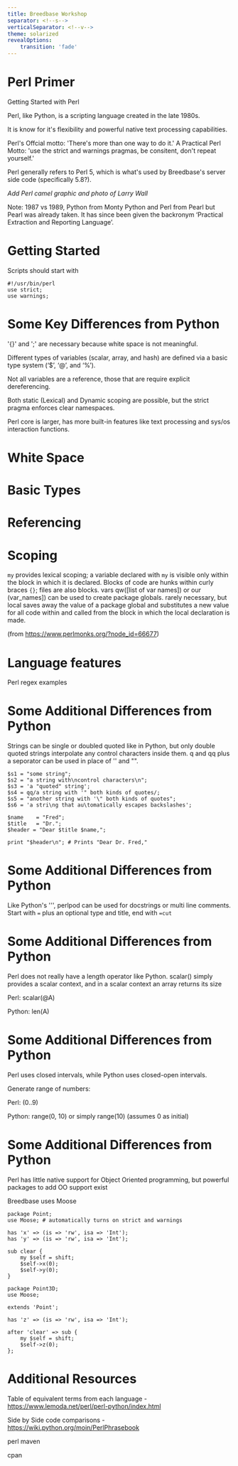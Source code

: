 ```yaml
---
title: Breedbase Workshop
separator: <!--s-->
verticalSeparator: <!--v-->
theme: solarized
revealOptions:
    transition: 'fade'
---
```

# Perl Primer

Getting Started with Perl

Perl, like Python, is a scripting language created in the late 1980s.

It is know for it's flexibility and powerful native text processing capabilities.

Perl's Offcial motto: 'There's more than one way to do it.'
A Practical Perl Motto: 'use the strict and warnings pragmas, be consitent, don't repeat yourself.'

Perl generally refers to Perl 5, which is what's used by Breedbase's server side code (specifically 5.8?).

*Add Perl camel graphic and photo of Larry Wall*

Note: 1987 vs 1989, Python from Monty Python and Perl from Pearl but Pearl was already taken. It has since been given the backronym ‘Practical Extraction and Reporting Language’.

<!--s-->

# Getting Started

Scripts should start with

```
#!/usr/bin/perl
use strict;
use warnings;
```

<!--s-->

# Some Key Differences from Python

'{}' and ';' are necessary because white space is not meaningful.

Different types of variables (scalar, array, and hash) are defined via a basic type system (‘$’, ‘@’, and ‘%’).

Not all variables are a reference, those that are require explicit dereferencing.

Both static (Lexical) and Dynamic scoping are possible, but the strict pragma enforces clear namespaces.

Perl core is larger, has more built-in features like text processing and sys/os interaction functions.

<!--s-->

# White Space



<!--s-->

# Basic Types



<!--s-->

# Referencing



<!--s-->

# Scoping

`my` provides lexical scoping; a variable declared with `my` is visible only within the block in which it is declared.
Blocks of code are hunks within curly braces `{}`; files are also blocks.
vars qw([list of var names]) or our (var_names]) can be used to create package globals.
rarely necessary, but local saves away the value of a package global and substitutes a new value for all code within and called from the block in which the local declaration is made.

(from https://www.perlmonks.org/?node_id=66677)

<!--s-->

# Language features

Perl regex examples

<!--s-->

# Some Additional Differences from Python

Strings can be single or doubled quoted like in Python, but only double quoted strings interpolate any control characters inside them. q and qq plus a seporator can be used in place of '' and "".

```
$s1 = "some string";
$s2 = "a string with\ncontrol characters\n";
$s3 = 'a "quoted" string';
$s4 = qq/a string with '" both kinds of quotes/;
$s5 = "another string with '\" both kinds of quotes";
$s6 = 'a stri\ng that au\tomatically escapes backslashes';

$name    = "Fred";
$title   = "Dr.";
$header = "Dear $title $name,";

print "$header\n"; # Prints "Dear Dr. Fred,"
```

<!--s-->

# Some Additional Differences from Python

Like Python's ''', perlpod can be used for docstrings or multi line comments. Start with `=` plus an optional type and title, end with `=cut`




<!--s-->

# Some Additional Differences from Python

Perl does not really have a length operator like Python. scalar() simply provides a scalar context, and in a scalar context an array returns its size

Perl: scalar(@A)

Python: len(A)

<!--s-->

# Some Additional Differences from Python

Perl uses closed intervals, while Python uses closed-open intervals.

Generate range of numbers:

Perl: (0..9)

Python: range(0, 10) or simply range(10) (assumes 0 as initial)

<!--s-->

# Some Additional Differences from Python

Perl has little native support for Object Oriented programming, but powerful packages to add OO support exist

Breedbase uses Moose

```
package Point;
use Moose; # automatically turns on strict and warnings

has 'x' => (is => 'rw', isa => 'Int');
has 'y' => (is => 'rw', isa => 'Int');

sub clear {
    my $self = shift;
    $self->x(0);
    $self->y(0);
}

package Point3D;
use Moose;

extends 'Point';

has 'z' => (is => 'rw', isa => 'Int');

after 'clear' => sub {
    my $self = shift;
    $self->z(0);
};
```


<!--s-->

# Additional Resources

Table of equivalent terms from each language - https://www.lemoda.net/perl/perl-python/index.html

Side by Side code comparisons - https://wiki.python.org/moin/PerlPhrasebook

perl maven

cpan

<!--s-->
